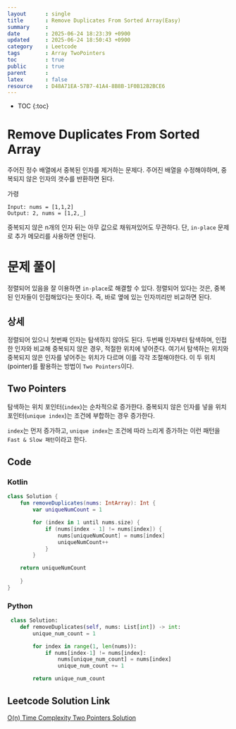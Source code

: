 ```yaml
---
layout      : single
title       : Remove Duplicates From Sorted Array(Easy)
summary     : 
date        : 2025-06-24 18:23:39 +0900
updated     : 2025-06-24 18:50:43 +0900
category    : Leetcode
tags        : Array TwoPointers
toc         : true
public      : true
parent      : 
latex       : false
resource    : D48A71EA-57B7-41A4-8B8B-1F0B12B2BCE6
---
```

* TOC
{:toc}


# Remove Duplicates From Sorted Array
주어진 정수 배열에서 중복된 인자를 제거하는 문제다.
주어진 배열을 수정해야하며, 중복되지 않은 인자의 갯수를 반환하면 된다.


가령
```
Input: nums = [1,1,2]
Output: 2, nums = [1,2,_]
```
중복되지 않은 n개의 인자 뒤는 아무 값으로 채워져있어도 무관하다.
단, `in-place` 문제로 추가 메모리를 사용하면 안된다.


# 문제 풀이
정렬되어 있음을 잘 이용하면 `in-place`로 해결할 수 있다.
정렬되어 있다는 것은, 중복된 인자들이 인접해있다는 뜻이다.
즉, 바로 옆에 있는 인자끼리만 비교하면 된다.


## 상세
정렬되어 있으니 첫번째 인자는 탐색하지 않아도 된다.
두번째 인자부터 탐색하며, 인접한 인자와 비교해 중복되지 않은 경우, 적절한 위치에 넣어준다.
여기서 탐색하는 위치와 중복되지 않은 인자를 넣어주는 위치가 다르며 이를 각각 조절해야한다.
이 두 위치(pointer)를 활용하는 방법이 `Two Pointers`이다.

## Two Pointers
탐색하는 위치 포인터(`index`)는 순차적으로 증가한다.
중복되지 않은 인자를 넣을 위치 포인터(`unique index`)는 조건에 부합하는 경우 증가한다.

`index`는 먼저 증가하고, `unique index`는 조건에 따라 느리게 증가하는 이런 패턴을 `Fast & Slow 패턴`이라고 한다.


## Code
### Kotlin
```kotlin
class Solution {
    fun removeDuplicates(nums: IntArray): Int {
    	var uniqueNumCount = 1

        for (index in 1 until nums.size) {
            if (nums[index - 1] != nums[index]) {
                nums[uniqueNumCount] = nums[index]
                uniqueNumCount++
            }
        }

	return uniqueNumCount
        
    }
}
```

### Python
```python
 class Solution:
    def removeDuplicates(self, nums: List[int]) -> int:
        unique_num_count = 1

        for index in range(1, len(nums)):
            if nums[index-1] != nums[index]:
                nums[unique_num_count] = nums[index]
                unique_num_count += 1

        return unique_num_count
```

## Leetcode Solution Link
[O(n) Time Complexity Two Pointers Solution](https://leetcode.com/problems/remove-duplicates-from-sorted-array/solutions/6879936/on-time-complexity-two-pointers-solution-artl)
